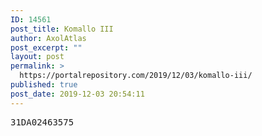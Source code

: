```yaml
---
ID: 14561
post_title: Komallo III
author: AxolAtlas
post_excerpt: ""
layout: post
permalink: >
  https://portalrepository.com/2019/12/03/komallo-iii/
published: true
post_date: 2019-12-03 20:54:11
---
```

<pre>31DA02463575</pre>